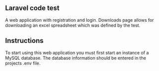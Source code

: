## Laravel code test
A web application with registration and login. Downloads page allows for downloading an excel spreadsheet which was defined by the test.

## Instructions
To start using this web application you must first start an instance of a MySQL database. The database information should be entered in the projects .env file.

